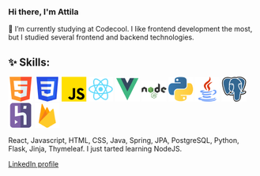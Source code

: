### Hi there, I'm Attila


🔭 I’m currently studying at Codecool. I like frontend development the most, but I studied several frontend and backend technologies.

## ✨ Skills:
![HTML](https://github.com/megaseves/megaseves/blob/main/skills/html.png) ![CSS](https://github.com/megaseves/megaseves/blob/main/skills/css.png) ![JS](https://github.com/megaseves/megaseves/blob/main/skills/js.png) ![REACT](https://github.com/megaseves/megaseves/blob/main/skills/react.png) ![VUE](https://github.com/megaseves/megaseves/blob/main/skills/vue.png) ![NODEJS](https://github.com/megaseves/megaseves/blob/main/skills/node.png) ![PYTHON](https://github.com/megaseves/megaseves/blob/main/skills/python.png) ![JAVA](https://github.com/megaseves/megaseves/blob/main/skills/java.png) ![POSTGRESQL](https://github.com/megaseves/megaseves/blob/main/skills/postgresql.png) ![HEROKU](https://github.com/megaseves/megaseves/blob/main/skills/heroku.png) ![FIREBASE](https://github.com/megaseves/megaseves/blob/main/skills/firebase.png)

React, Javascript, HTML, CSS, Java, Spring, JPA, PostgreSQL, Python, Flask, Jinja, Thymeleaf. I just tarted learning NodeJS.


<a href="https://www.linkedin.com/in/schmiedt-attila-554344259/">LinkedIn profile</a>
<!--
**megaseves/megaseves** is a ✨ _special_ ✨ repository because its `README.md` (this file) appears on your GitHub profile.

Here are some ideas to get you started:

- 🔭 I’m currently working on ...
- 🌱 I’m currently learning ...
- 👯 I’m looking to collaborate on ...
- 🤔 I’m looking for help with ...
- 💬 Ask me about ...
- 📫 How to reach me: ...
- 😄 Pronouns: ...
- ⚡ Fun fact: ...
-->
